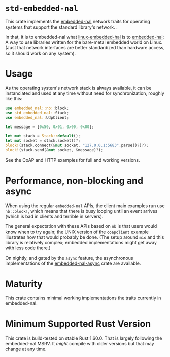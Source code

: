 # `std-embedded-nal`

This crate implements the [embedded-nal] network traits for operating systems that support the standard library's network.
.

In that, it is to embedded-nal what [linux-embedded-hal] is to [embedded-hal]:
A way to use libraries written for the bare-metal embedded world on Linux.
(Just that network interfaces are better standardized than hardware access, so it should work on any system).

# Usage

As the operating system's network stack is always available,
it can be instanciated and used at any time without need for synchronization, roughly like this:

```rust
use embedded_nal::nb::block;
use std_embedded_nal::Stack;
use embedded_nal::UdpClient;

let message = [0x50, 0x01, 0x00, 0x00];

let mut stack = Stack::default();
let mut socket = stack.socket()?;
block!(stack.connect(&mut socket, "127.0.0.1:5683".parse()?)?);
block!(stack.send(&mut socket, &message)?);
```

See the CoAP and HTTP examples for full and working versions.

# Performance, non-blocking and async

When using the regular `embedded-nal` APIs,
the client main examples run use `nb::block!`,
which means that there is busy looping until an event arrives
(which is bad in clients and terrible in servers).

The general expectation with these APIs based on `nb` is that
users would know when to try again;
the UNIX version of the `coapclient` example illustrates how that would probably be done.
(The setup around `mio` and this library is relatively complex;
embedded implementations might get away with less code there.)

On nightly, and gated by the `async` feature,
the asynchronous implementations of the [embedded-nal-async] crate are available.

# Maturity

This crate contains minimal working implementations the traits currently in embedded-nal.

# Minimum Supported Rust Version

This crate is build-tested on stable Rust 1.60.0.
That is largely following the embedded-nal MSRV.
It *might* compile with older versions but that may change at any time.

[embedded-nal]: https://crates.io/crates/embedded-nal
[embedded-nal-async]: https://crates.io/crates/embedded-nal-async
[linux-embedded-hal]: https://crates.io/crates/linux-embedded-hal
[embedded-hal]: https://crates.io/crates/embedded-hal
